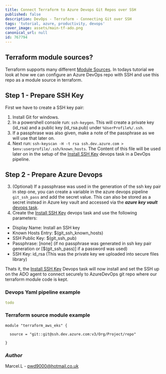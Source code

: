 ```yaml
---
title: Connect Terraform to Azure Devops Git Repos over SSH
published: false
description: DevOps - Terraform - Connecting Git over SSH
tags: 'tutorial, azure, productivity, devops'
cover_image: assets/main-tf-ado.png
canonical_url: null
id: 767794
---
```


## Terraform module sources?

Terraform supports many different [Module Sources](https://www.terraform.io/docs/language/modules/sources.html). In todays tutorial we look at how we can configure an Azure DevOps repo with SSH and use this repo as a module source in terraform.

## Step 1 - Prepare SSH Key

First we have to create a SSH key pair:  

1. Install Git for windows.
2. In a powershell console run: `ssh-keygen`. This will create a private key (id_rsa) and a public key (id_rsa.pub) under `%UserProfile%/.ssh`.
3. If a passphrase was also given, make a note of the passphrase as we will use that later on.
4. Next run: `ssh-keyscan -H -t rsa ssh.dev.azure.com > $env:userprofile/.ssh/known_hosts`. The Content of this file will be used later on in the setup of the [Install SSH Key](https://github.com/MicrosoftDocs/azure-devops-docs/blob/master/docs/pipelines/tasks/utility/install-ssh-key.md) devops task in a DevOps pipeline.

## Step 2 - Prepare Azure Devops

3. (Optional) If a passphrase was used in the generation of the ssh key pair in step one, you can create a variable in the azure devops pipeline `git_ssh_pass` and add the secret value. This can also be stored as a secret instead in Azure key vault and accessed via the **_azure key vault_** [devops task](https://docs.microsoft.com/en-us/azure/devops/pipelines/release/azure-key-vault?view=azure-devops).
4. Create the [Install SSH Key](https://github.com/MicrosoftDocs/azure-devops-docs/blob/master/docs/pipelines/tasks/utility/install-ssh-key.md) devops task and use the following parameters:

- Display Name: Install an SSH key
- Known Hosts Entry: $(git_ssh_known_hosts)
- SSH Public Key: $(git_ssh_pub)
- Passphrase: [none] (if no passphrase was generated in ssh key pair generation or [$(git_ssh_pass)] if a password was used)
- SSH Key: id_rsa (This was the private key we uploaded into secure files library)

Thats it, the [Install SSH Key](https://github.com/MicrosoftDocs/azure-devops-docs/blob/master/docs/pipelines/tasks/utility/install-ssh-key.md) Devops task will now install and set the SSH up on the ADO agent to connect securely to AzureDevOps git repo where our terraform module code is kept.

### Devops Yaml pipeline example

```yaml
todo
```

### Terraform source module example

```hcl
module "terraform_aws_eks" {

  source = "git::git@ssh.dev.azure.com:v3/Org/Project/repo"

}
```

### _Author_

Marcel.L - pwd9000@hotmail.co.uk
